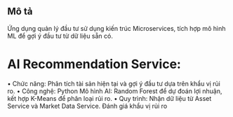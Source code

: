 ## Mô tả
Ứng dụng quản lý đầu tư sử dụng kiến trúc Microservices, tích hợp mô hình ML để gợi ý đầu tư từ dữ liệu sẵn có.
# AI Recommendation Service: 
• Chức năng: Phân tích tài sản hiện tại và gợi ý đầu tư dựa trên khẩu vị rủi ro.
• Công nghệ: 
 Python
 Mô hình AI: Random Forest để dự đoán lợi nhuận, kết hợp K-Means để phân loại rủi ro.
• Quy trình: 
Nhận dữ liệu từ Asset Service và Market Data Service.
Đánh giá khẩu vị rủi ro 
